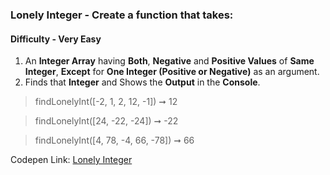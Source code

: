 ### Lonely Integer - Create a function that takes:

#### Difficulty - Very Easy

1. An **Integer Array** having **Both**, **Negative** and **Positive Values** of **Same Integer**, **Except** for **One Integer (Positive or Negative)** as an argument. 
1. Finds that **Integer** and Shows the **Output** in the **Console**.

> findLonelyInt([-2, 1, 2, 12, -1]) ➞ 12 

> findLonelyInt([24, -22, -24]) ➞ -22

> findLonelyInt([4, 78, -4, 66, -78]) ➞ 66 

Codepen Link: [Lonely Integer](https://codepen.io/javascriptstudent/pen/VwKKJPw)